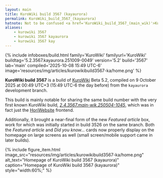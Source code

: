 ```yaml
---
layout: main
title: KuroWiki build 3567 (kayaurora)
permalink: KuroWiki_build_3567_(kayaurora)
hatnote: Not to be confused <a href='KuroWiki_build_3567_(main_wik)'>KuroWiki build 3567 (main_wik)</a>.
aliases:
    - kurowiki 3567
    - kurowiki 3567 kayaurora
    - kurowiki 3567 kay
---
```

{% include infoboxes/build.html
family='KuroWiki'
familyurl='KuroWiki'
buildtag='5.2.3567.kayaurora.251009-0049'
version='5.2'
build='3567'
lab='main'
compiled='2025-10-08 15:49 UTC-6'
image='resources/img/articles/kurowikibuild3567-ka/home.png'
%}

**KuroWiki build 3567** is a build of [KuroWiki](KuroWiki) Beta 5.2, compiled on 9 October 2025 at 00:49 UTC+3 (15:49 UTC-6 the day before) from the `kayaurora` development branch.

This build is mainly notable for sharing the same build number with the very first known KuroWiki build, [*2.4.3567.main-wik.250504-1045*](KuroWiki_build_3567_(main_wik)), which was in fact just the [HoriWebsite](HoriWebsite) frontend.

Additionally, it brought a near-final form of the new *Featured article* box, work for which was initially started in build 3526 on the same branch.
Both the *Featured article* and *Did you know...* cards now properly display on the homepage on large screens as well (small screen/mobile support came in later builds).

<div>
    {% include figure_item.html 
       image_src="resources/img/articles/kurowikibuild3567-ka/home.png" 
       alt_text="Homepage of KuroWiki build 3567 (kayaurora)" 
       caption="Homepage of KuroWiki build 3567 (kayaurora)"
       style="width:60%;" %}
       </div>